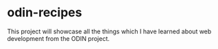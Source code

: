 # odin-recipes
This project will showcase all the things which I have learned about web development  from the ODIN project.